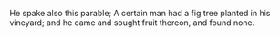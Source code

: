 He spake also this parable; A certain man had a fig tree planted in his vineyard; and he came and sought fruit thereon, and found none.
